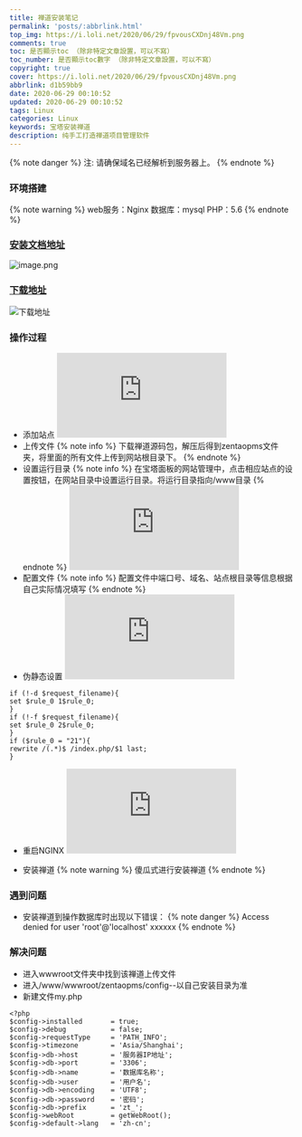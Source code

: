 ```yaml
---
title: 禅道安装笔记
permalink: 'posts/:abbrlink.html'
top_img: https://i.loli.net/2020/06/29/fpvousCXDnj48Vm.png
comments: true
toc: 是否顯示toc （除非特定文章設置，可以不寫）
toc_number: 是否顯示toc數字 （除非特定文章設置，可以不寫）
copyright: true
cover: https://i.loli.net/2020/06/29/fpvousCXDnj48Vm.png
abbrlink: d1b59bb9
date: 2020-06-29 00:10:52
updated: 2020-06-29 00:10:52
tags: Linux
categories: Linux
keywords: 宝塔安装禅道
description: 纯手工打造禅道项目管理软件
---
```


{% note danger %}
注: 请确保域名已经解析到服务器上。
{% endnote %}
### 环境搭建
{% note warning %}
web服务：Nginx
数据库：mysql
PHP：5.6
{% endnote %}
### [安装文档地址](https://www.zentao.net/book/zentaopmshelp/299.html)
 ![image.png](https://i.loli.net/2020/06/29/k7spoKqgCmJlz6x.png)
### [下载地址](https://www.zentao.net/download/zentaopms12.3.2-80227.html)
![下载地址](https://i.loli.net/2020/06/29/4BoO5jSlreszcJ2.png)
### 操作过程
- 添加站点
![添加站点](https://www.zentao.net/file.php?f=201809/f_dfb70819bc272bdfa38d165bd71235f2.png&t=png&o=&s=full&v=1538189161)
- 上传文件
{% note info %}
下载禅道源码包，解压后得到zentaopms文件夹，将里面的所有文件上传到网站根目录下。
{% endnote %}
- 设置运行目录
{% note info %}
在宝塔面板的网站管理中，点击相应站点的设置按钮，在网站目录中设置运行目录。将运行目录指向/www目录
{% endnote %}
![设置运行目录](https://www.zentao.net/file.php?f=201809/f_8a81de45973e58fcf7f7d43ece521d55.png&t=png&o=&s=full&v=1538189161)
- 配置文件
{% note info %}
配置文件中端口号、域名、站点根目录等信息根据自己实际情况填写
{% endnote %}
- 伪静态设置
![伪静态设置](https://www.zentao.net/file.php?f=201809/f_273f7959d33b7e6a4fa1f03833ae8158.png&t=png&o=&s=full&v=1538189161)
```
if (!-d $request_filename){
set $rule_0 1$rule_0;
}
if (!-f $request_filename){
set $rule_0 2$rule_0;
}
if ($rule_0 = "21"){
rewrite /(.*)$ /index.php/$1 last;
}
```
- 重启NGINX
![重启NGINX](https://www.zentao.net/file.php?f=201809/f_746942db4021538168882b10895ab8da.png&t=png&o=&s=full&v=1538189161)

- 安装禅道
{% note warning %}
傻瓜式进行安装禅道
{% endnote %}
### 遇到问题
- 安装禅道到操作数据库时出现以下错误：
{% note danger %}
Access denied for user 'root'@'localhost'  xxxxxx
{% endnote %}
### 解决问题
- 进入wwwroot文件夹中找到该禅道上传文件
- 进入/www/wwwroot/zentaopms/config--以自己安装目录为准
- 新建文件my.php
```
<?php
$config->installed       = true;
$config->debug           = false;
$config->requestType     = 'PATH_INFO';
$config->timezone        = 'Asia/Shanghai';
$config->db->host        = '服务器IP地址';
$config->db->port        = '3306';
$config->db->name        = '数据库名称';
$config->db->user        = '用户名';
$config->db->encoding    = 'UTF8';
$config->db->password    = '密码';
$config->db->prefix      = 'zt_';
$config->webRoot         = getWebRoot();
$config->default->lang   = 'zh-cn';
```